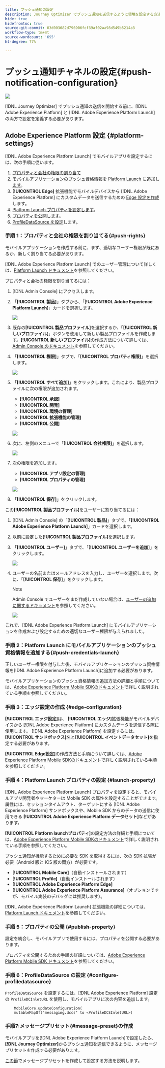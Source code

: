 ```yaml
---
title: プッシュ通知の設定
description: Journey Optimizer でプッシュ通知を送信するように環境を設定する方法を説明します
hide: true
hidefromtoc: true
source-git-commit: 03d003682d796906fcf89af02aa98d549b5214a3
workflow-type: tm+mt
source-wordcount: '695'
ht-degree: 77%

---
```


# プッシュ通知チャネルの設定{#push-notification-configuration}

![](assets/do-not-localize/badge.png)

[!DNL Journey Optimizer] でプッシュ通知の送信を開始する前に、[!DNL Adobe Experience Platform] と [!DNL Adobe Experience Platform Launch] の両方で設定を定義する必要があります。

## Adobe Experience Platform 設定 {#platform-settings}

[!DNL Adobe Experience Platform Launch] でモバイルアプリを設定するには、次の手順に従います。

1. [プロパティと会社の権限の割り当て](#push-rights)
1. [モバイルアプリケーションのプッシュ資格情報を Platform Launch に追加します](#push-credentials-launch)。
1. **[!UICONTROL Edge]** 拡張機能でモバイルデバイスから [!DNL Adobe Experience Platform] にカスタムデータを送信するための [Edge 設定を作成](#edge-configuration)します。
1. [Platform Launch プロパティを設定します](#launch-property)。
1. [プロパティを公開します](#publish-property)。
1. [ProfileDataSource を設定](#configure-profiledatasource)します。

### 手順 1：プロパティと会社の権限を割り当てる{#push-rights}

モバイルアプリケーションを作成する前に、まず、適切なユーザー権限が既にあるか、新しく割り当てる必要があります。

[!DNL Adobe Experience Platform Launch] でのユーザー管理について詳しくは、[Platform Launch ドキュメント](https://experienceleague.adobe.com/docs/launch/using/admin/user-permissions.html?lang=ja#experience-cloud-permissions)を参照してください。

プロパティと会社の権限を割り当てるには：

1. [!DNL Admin Console] にアクセスします。

1. 「**[!UICONTROL 製品]**」タブから、「**[!UICONTROL Adobe Experience Platform Launch]**」カードを選択します。

   ![](assets/push_product_1.png)

1. 既存の&#x200B;**[!UICONTROL 製品プロファイル]**&#x200B;を選択するか、「**[!UICONTROL 新しいプロファイル]**」ボタンを使用して新しい製品プロファイルを作成します。**[!UICONTROL 新しいプロファイル]**&#x200B;の作成方法について詳しくは、[Admin Console のドキュメント](https://experienceleague.adobe.com/docs/experience-platform/access-control/ui/create-profile.html?lang=ja#ui)を参照してください。

1. 「**[!UICONTROL 権限]**」タブで、「**[!UICONTROL プロパティ権限]**」を選択します。

   ![](assets/push_product_2.png)

1. 「**[!UICONTROL すべて追加]**」をクリックします。これにより、製品プロファイルに次の権限が追加されます。
   * **[!UICONTROL 承認]**
   * **[!UICONTROL 開発]**
   * **[!UICONTROL 環境の管理]**
   * **[!UICONTROL 拡張機能の管理]**
   * **[!UICONTROL 公開]**

   ![](assets/push_product_3.png)

1. 次に、左側のメニューで「**[!UICONTROL 会社権限]**」を選択します。

   ![](assets/push_product_4.png)

1. 次の権限を追加します。

   * **[!UICONTROL アプリ設定の管理]**
   * **[!UICONTROL プロパティの管理]**

   ![](assets/push_product_5.png)

1. 「**[!UICONTROL 保存]**」をクリックします。

この&#x200B;**[!UICONTROL 製品プロファイル]**&#x200B;をユーザーに割り当てるには：

1. [!DNL Admin Console] の「**[!UICONTROL 製品]**」タブで、「**[!UICONTROL Adobe Experience Platform Launch]**」カードを選択します。

1. 以前に設定した&#x200B;**[!UICONTROL 製品プロファイル]**&#x200B;を選択します。

1. 「**[!UICONTROL ユーザー]**」タブで、「**[!UICONTROL ユーザーを追加]**」をクリックします。

   ![](assets/push_product_6.png)

1. ユーザーの名前またはメールアドレスを入力し、ユーザーを選択します。次に、「**[!UICONTROL 保存]**」をクリックします。

   >[!NOTE]
   >
   >Admin Console でユーザーをまだ作成していない場合は、[ユーザーの追加に関するドキュメント](https://helpx.adobe.com/jp/enterprise/admin-guide.html/enterprise/using/manage-users-individually.ug.html#add-users)を参照してください。

   ![](assets/push_product_7.png)


これで、[!DNL Adobe Experience Platform Launch] にモバイルアプリケーションを作成および設定するための適切なユーザー権限が与えられました。

### 手順 2：Platform Launch にモバイルアプリケーションのプッシュ資格情報を追加する{#push-credentials-launch}

正しいユーザー権限を付与した後、モバイルアプリケーションのプッシュ資格情報を[!DNL Adobe Experience Platform Launch]に追加する必要があります。

モバイルアプリケーションのプッシュ資格情報の追加方法の詳細と手順については、[Adobe Experience Platform Mobile SDKのドキュメント](https://aep-sdks.gitbook.io/docs/beta/adobe-journey-optimizer#configure-the-journey-optimizer-extension-in-launch)で詳しく説明されている手順を参照してください。

<!--
Note that to add push credentials in [!DNL Adobe Experience Platform Launch], the owner of the mobile app should fetch them from APNs/FCM.
1. From [!DNL Adobe Experience Platform Launch], ensure that **[!UICONTROL Client Side]** is selected in the drop-down menu.

1. Select the **[!UICONTROL App Configurations]** tab in the left-hand panel and click **[!UICONTROL App Configuration]** to create a new configuration.

1. Enter a **[!UICONTROL Name]** for the configuration.

1. From the **[!UICONTROL Messaging Service Type]** drop-down menu, select the **[!UICONTROL Messaging service type]** to be used for these credentials. Here, we selected **[!UICONTROL Apple Push Notification Service]** since we are working with iOS.

1. Enter the mobile app **[!UICONTROL Bundle Id]** in the **[!UICONTROL App ID (iOS Bundle ID)]** field if you are using Apple push notification service or in the **[!UICONTROL App ID (Android package name)]** field if you are using Firebase Cloud Messaging.

    ![](assets/push_launch_app_configuration.png)

1. Drag and drop the .p8 key file or the .json private key file to the **[!UICONTROL Push Credentials]** field.

1. Enter the **[!UICONTROL Key Id]** and **[!UICONTROL Team Id]** if you are using Apple push notification service.

1. Click **[!UICONTROL Save]** to create your app configuration.
-->

### 手順 3：エッジ設定の作成 {#edge-configuration}

**[!UICONTROL エッジ設定]**&#x200B;は、 **[!UICONTROL エッジ]**&#x200B;拡張機能がモバイルデバイスから [!DNL Adobe Experience Platform] にカスタムデータを送信する際に使用します。
[!DNL Adobe Experience Platform] を設定するには、**[!UICONTROL サンドボックス]**&#x200B;名と&#x200B;**[!UICONTROL イベントデータセット]**&#x200B;を指定する必要があります。

**[!UICONTROL Edge設定]**&#x200B;の作成方法と手順について詳しくは、[Adobe Experience Platform Mobile SDKのドキュメント](https://aep-sdks.gitbook.io/docs/getting-started/configure-datastreams)で詳しく説明されている手順を参照してください。


<!--
1. From [!DNL Adobe Experience Platform Launch], select the **[!UICONTROL Edge Configurations]** tab and click **[!UICONTROL Edge Configurations]**.
    
1. Select **[!UICONTROL New Edge Configuration]** to add a new **[!UICONTROL Edge Configuration]**.
1. Enter a **[!UICONTROL Name]** and click **[!UICONTROL Save]**

1. Click the **[!UICONTROL Adobe Experience Platform]** toggle to enable it.

1. Fill in the **[!UICONTROL Sandbox]**, **[!UICONTROL Event dataset]** and **[!UICONTROL Profile Dataset]** fields. Then, click **[!UICONTROL Save]**.
    
    ![](assets/push-config-4.png)
-->

### 手順 4：Platform Launch プロパティの設定 {#launch-property}

 [!DNL Adobe Experience Platform Launch] プロパティを設定すると、モバイルアプリ開発者やマーケターは Mobile SDK の属性を設定することができます。属性には、セッションタイムアウト、ターゲットにする [!DNL Adobe Experience Platform] サンドボックスや、Mobile SDK からのデータの送信に使用できる **[!UICONTROL Adobe Experience Platform データセット]**&#x200B;などがあります。

**[!UICONTROL Platform launchプロパティ]**&#x200B;の設定方法の詳細と手順については、[Adobe Experience Platform Mobile SDKのドキュメント](https://aep-sdks.gitbook.io/docs/getting-started/create-a-mobile-property#create-a-mobile-property)で詳しく説明されている手順を参照してください。

プッシュ通知が機能するために必要な SDK を取得するには、次の SDK 拡張が必要（Android 版と iOS 版の両方）が必要です。

* **[!UICONTROL Mobile Core]**（自動インストールされます）
* **[!UICONTROL Profile]**（自動インストールされます）
* **[!UICONTROL Adobe Experience Platform Edge]**
* **[!UICONTROL Adobe Experience Platform Assurance]**（オプションですが、モバイル実装のデバッグには推奨します）。

[!DNL Adobe Experience Platform Launch] 拡張機能の詳細については、[Platform Launch ドキュメント](https://experienceleague.adobe.com/docs/launch-learn/implementing-in-mobile-android-apps-with-launch/configure-launch/launch-add-extensions.html?lang=ja)を参照してください。

<!--

1. From [!DNL Adobe Experience Platform Launch], ensure that **[!UICONTROL Client Side]** is selected in the drop-down menu.

1. select the **[!UICONTROL Properties]** tab and click **[!UICONTROL New Property]**.

    ![](assets/push-config-6.png)

1. Enter a **[!UICONTROL Name]** for your new property.

1. Select **[!UICONTROL Mobile]** as **[!UICONTROL Platform]**.

    ![](assets/push-config-7.png)

1. Click **[!UICONTROL Save]** to create your new property.

To configure **[!UICONTROL Adobe Experience Platform Edge Extension]** to send custom data from mobile devices to [!DNL Adobe Experience Platform].

1. Select your previously created property and select the **[!UICONTROL Extensions]** tab to view the extensions for this property.

    ![](assets/push-config-8.png)

1. Click **[!UICONTROL Configure]** under the **[!UICONTROL Adobe Experience Platform Edge]** Network' extension.

1. From the **[!UICONTROL Edge Configuration]** drop-down list, select the **[!UICONTROL Edge Configuration]** created in the previous steps. For more information on **[!UICONTROL Edge Configuration]**, refer to this [section](#edge-configuration).

1. Click **[!UICONTROL Save]**.

To configure **[!UICONTROL Adobe Experience Platform Messaging]** extension to send push profile and push interactions to the correct datasets, follow the same steps as above. Use **[!UICONTROL Sandbox]**, **[!UICONTROL Event dataset]** and **[!UICONTROL Profile Dataset]** created in the [Adobe Experience Platform setup](#edge-configuration).
-->

### 手順 5：プロパティの公開 {#publish-property}

設定を統合し、モバイルアプリで使用するには、プロパティを公開する必要があります。


プロパティを公開するための手順の詳細については、[Adobe Experience Platform Mobile SDK ドキュメント](https://aep-sdks.gitbook.io/docs/getting-started/create-a-mobile-property#publish-the-configuration)を参照してください。

### 手順 6：ProfileDataSource の設定 {#configure-profiledatasource}

`ProfileDataSource` を設定するには、[!DNL Adobe Experience Platform] 設定の `ProfileDCInletURL` を使用し、モバイルアプリに次の内容を追加します。

```
    MobileCore.updateConfiguration(
    mutableMapOf("messaging.dccs" to <ProfileDCSInletURL>)
```

<!--
## Test your mobile app with custom action {#mobile-app-test}

After configuring your mobile app in both Adobe Experience Platform and Adobe Launch, you can now test it before sending push notifications to your profiles. In this use case, we will create a journey to target our mobile app and set a custom action which will trigger the push notification.

You can use a test mobile app for this use case. For more on this, refer to this [page](https://wiki.corp.adobe.com/pages/viewpage.action?spaceKey=CJM&title=Details+of+setting+the+mobile+test+app) (internal use only).

For this journey to work, you need to create an XDM schema. For more information, refer to [XDM documentation](https://experienceleague.adobe.com/docs/experience-platform/xdm/schema/composition.html?lang=en#schemas-and-data-ingestion).

1. In the left menu, click **[!UICONTROL Data]** then **[!UICONTROL Schemas]** under **[!UICONTROL Data management]** to create your XDM schema.

    ![](assets/test_push_1.png)

1. Click **[!UICONTROL Create schema]** then select **[!UICONTROL XDM Experience event]**.

    ![](assets/test_push_2.png)

1. In the right pane, enter the name of your schema and description. Enable this schema for **[!UICONTROL Profile]**.

1. In the left pane, click **[!UICONTROL Add]** under **[!UICONTROL Mixins]** and select  **[!UICONTROL Create a new Mixin]**. For more information on how to create mixin, refer to [XDM System documentation](https://experienceleague.adobe.com/docs/experience-platform/xdm/api/create-mixin.html?lang=en#api).

    ![](assets/test_push_3.png)

1. Enter a **[!UICONTROL Display Name]** and a **[!UICONTROL Description]**. Click **[!UICONTROL Add mixin]** when done.

    ![](assets/test_push_4.png)

1. In the **[!UICONTROL Field properties]** window, add a **[!UICONTROL Field name]**, **[!UICONTROL Display name]** and select **[!UICONTROL String]** as **[!UICONTROL Type]**.

    ![](assets/test_push_5.png)

1. Check **[!UICONTROL Required]** and click **[!UICONTROL Apply]**.

1. Click **[!UICONTROL Save]**. Your schema is now created and can be used in an **[!UICONTROL Event schema]**.

You then need to set up an **[!UICONTROL Event schema]** where you will set the custom action which you will need to enter in your mobile app to trigger your push notification.

1. From the left menu of the home page, click the **[!UICONTROL Admin]** icon, then click **[!UICONTROL Manage]** from the **[!UICONTROL Events]** card to create your new **[!UICONTROL Event schema]**.

1. Click **[!UICONTROL Add]**, the event configuration pane opens on the right side of the screen.

    ![](assets/test_push_6.png)

1. Enter the name of your event. You can also add a description.

1. In the **[!UICONTROL Event ID type]** field, select **[!UICONTROL Rule Based]**.

1. In the **[!UICONTROL Parameters]**, select your previously created XDM event.

    ![](assets/test_push_7.png)

1. Click **[!UICONTROL Edit]** in the **[!UICONTROL Event ID condition]** field.

1. Drag and your previously added mixin to define the condition that will be used by the system to identify the events that will trigger your journey.

    ![](assets/test_push_8.png)

1. Type in the syntax that you will need to use to trigger your push notification in your test app, in this example **order confirmation**.

    ![](assets/test_push_9.png)

1. Select **[!UICONTROL ECID]** as your **[!UICONTROL Namespace]**.

1. Click **[!UICONTROL Ok]** then **[!UICONTROL Save]**.

Your **[!UICONTROL Event schema]** is now created and can now be used in a journey.

1. In the left menu from [!DNL Journey Optimizer] homepage, click **[!UICONTROL Journeys]**.

1. Click **[!UICONTROL Create]** to create a new journey.

    ![](assets/test_push_10.png)

1. Edit the journey's properties in the configuration pane displayed on the right side. Learn more in this [section](building-journeys/journey-gs.md#change-properties).

1. Start by drag and dropping the **[!UICONTROL Event schema]** created in the previous steps from the **[!UICONTROL Events]** drop-down.

    ![](assets/test_push_11.png)

1. From the **[!UICONTROL Actions]** drop-down, drag and drop a **[!UICONTROL Message]** activity to your journey.

1. Select a previously created message. For more information on how to create push notifications, refer to this [page](create-message.md).

1. Drag and drop an **[!UICONTROL End]** activity to your journey.

1. Activate **[!UICONTROL Test]** to your journey to start testing your push notifications and click **[!UICONTROL Trigger an event]**.

    ![](assets/test_push_12.png)

1. Enter your ECID in the **[!UICONTROL Key]** field then your event that will trigger the push notification in our case **order confirmation**.

    ![](assets/test_push_13.png)

1. Click **[!UICONTROL Send]**.

Your event will be triggered and you will receive your push notification to your mobile app.

![](assets/test_push_14.png)
-->

### 手順7:メッセージプリセット{#message-preset}の作成

モバイルアプリを[!DNL Adobe Experience Platform Launch]で設定したら、**[!DNL Journey Optimizer]**&#x200B;からプッシュ通知を送信できるように、メッセージプリセットを作成する必要があります。

[この節](configuration/message-presets.md)でメッセージプリセットを作成して設定する方法を説明します。